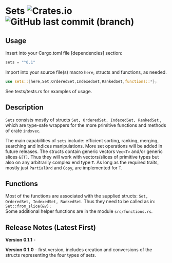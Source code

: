 # Sets ![Crates.io](https://img.shields.io/crates/v/sets?logo=rust) ![GitHub last commit (branch)](https://img.shields.io/github/last-commit/liborty/sets/HEAD?logo=github)  

## Usage

Insert into your Cargo.toml file [dependencies] section:

```rust
sets = "^0.1" 
```

Import into your source file(s) macro `here`, structs and functions, as needed.
  
```rust
use sets::{here,Set,OrderedSet,IndexedSet,RankedSet,functions::*};
```

See tests/tests.rs for examples of usage. 

## Description

`Sets` consists mostly of structs `Set, OrderedSet, IndexedSet, RankedSet` , which are type-safe wrappers for the more primitive functions and methods of crate `indxvec`.

The main capabilities of `sets` include: efficient sorting, ranking, merging, searching and indices manipulations. More set operations will be added in future releases. The structs contain generic vectors `Vec<T>` and/or generic slices `&[T]`. Thus they will work with vectors/slices of primitive types but also on any arbitrarily complex end type `T`. As long as the required traits, mostly just `PartialOrd` and `Copy`, are implemented for `T`.

## Functions

Most of the functions are associated with the supplied structs: `Set, OrderedSet, IndexedSet, RankedSet`. Thus they need to be called as in: ```Set::from_slice(&v);```  
Some additional helper functions are in the module `src/functions.rs`.

## Release Notes (Latest First)

**Version 0.1.1** -

**Version 0.1.0** - first version, includes creation and conversions of the structs representing the four types of sets.
